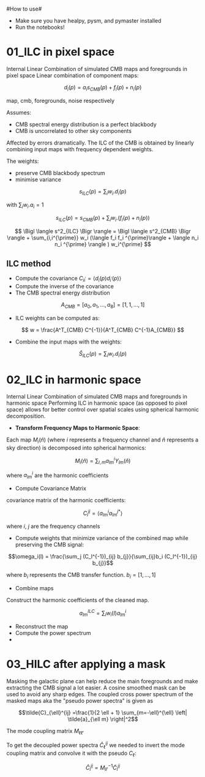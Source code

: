 #How to use#
- Make sure you have healpy, pysm, and pymaster installed
- Run the notebooks!

# 01_ILC in pixel space
Internal Linear Combination of simulated CMB maps and foregrounds in pixel space
Linear combination of component maps:

$$
d_i(p) = a_i s_{CMB}(p) +f_i(p) +n_i(p)
$$

map, cmb, foregrounds, noise respectively

Assumes:

- CMB spectral energy distribution is a perfect blackbody
- CMB is uncorrelated to other sky components

Affected by errors dramatically. The ILC of the CMB is obtained by linearly combining input maps with frequency dependent weights. 

The weights:

- preserve CMB blackbody spectrum
- minimise variance

$$
s_{ILC} (p) = \sum_i w_i . d_i(p)
$$

with $\sum_i w_i .a_i =1$

$$
s_{ILC} (p) = s_{CMB}(p) + \sum_i w_i . (f_i(p) + n_i(p))
$$

$$
\Bigl \langle s^2_{ILC} \Bigr \rangle = \Bigl \langle s^2_{CMB} \Bigr \rangle +  \sum_{i,i^{\prime}} w_i (\langle f_i f_i ^{\prime}\rangle + \langle n_i n_i ^{\prime} \rangle ) w_i^{\prime}
$$

## ILC method

- Compute the covariance $C_{i i^{\prime}} = \langle d_i (p)d_{i^{\prime}}(p)\rangle$
- Compute the inverse of the covariance
- The CMB spectral energy distribution

$$
A_{CMB} = [a_0, a_1,...,a_8]=[1,1,...,1]
$$

- ILC weights can be computed as:

$$
w = \frac{A^T_{CMB} C^{-1}}{A^T_{CMB} C^{-1}A_{CMB}}
$$

- Combine the input maps with the weights:

$$
\hat{S}_{ILC}(p) = \sum_i w_i . d_i(p)
$$

# 02_ILC in harmonic space
Internal Linear Combination of simulated CMB maps and foregrounds in harmonic space
Performing ILC in harmonic space (as opposed to pixel space) allows for better control over spatial scales using spherical harmonic decomposition.

- **Transform Frequency Maps to Harmonic Space**:

Each map $M_i(\hat{n})$ (where $i$ represents a frequency channel and $\hat{n}$ represents a sky direction) is decomposed into spherical harmonics:

$$
M_i(\hat{n}) = \sum_{l,m} a^i_{lm}Y_{lm}(\hat{n})
$$

where $a^i_{lm}$ are the harmonic coefficients

- Compute Covariance Matrix

covariance matrix of the harmonic coefficients:

``` math
C^{ij}_l = \langle a^i_{lm} a^{j*}_{lm} \rangle
```

where $i$, $j$ are the frequency channels

- Compute weights that minimize variance of the combined map while preserving the CMB signal:

```math
\omega_i(l) = \frac{\sum_j (C_l^{-1})_{ij} b_{j}}{\sum_{ij}b_i (C_l^{-1})_{ij} b_{j}}
```

where $b_i$  represents the CMB transfer function. $b_i = [1,...,1]$

- Combine maps

Construct the harmonic coefficients of the cleaned map.

```math 
a^{ILC}_{lm} = \sum_i w_i(l)a^i_{lm}
 ```

- Reconstruct the map
- Compute the power spectrum
- 
# 03_HILC after applying a mask
Masking the galactic plane can help reduce the main foregrounds and make extracting the CMB signal a lot easier. A cosine smoothed mask can be used to avoid any sharp edges. 
The coupled cross power spectrum of the masked maps aka the "pseudo power spectra" is given as 
```math
\tilde{C}_{\ell}^{ij} =\frac{1}{2 \ell + 1} \sum_{m=-\ell}^{\ell} \left| \tilde{a}_{\ell m} \right|^2
```
The mode coupling matrix $M_{\ell \ell'}$

To get the decoupled power spectra $\hat{C}_{\ell}^{ij}$ we needed to invert the mode coupling matrix and convolve it with the pseudo $C_{\ell}$:
```math
    \hat{C}_l^{ij} = M_{ll'}^{-1} \tilde{C}_l^{ij}
```

